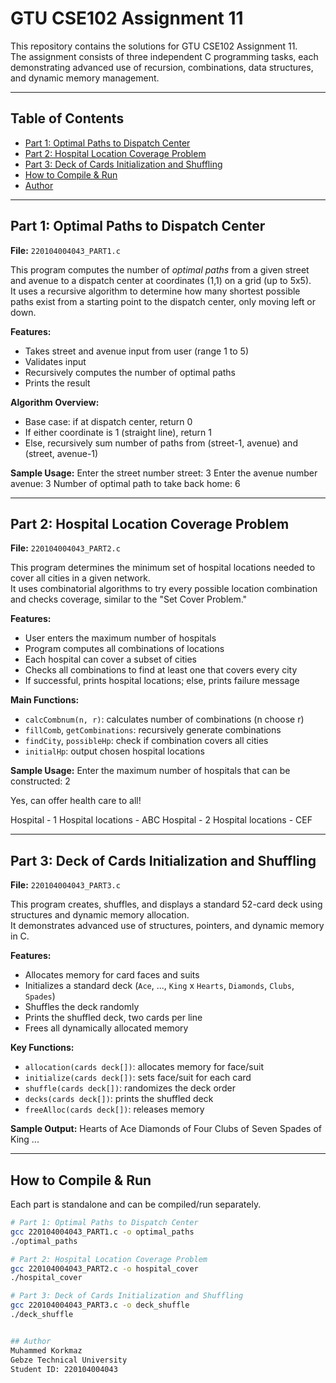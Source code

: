 # GTU CSE102 Assignment 11

This repository contains the solutions for GTU CSE102 Assignment 11.  
The assignment consists of three independent C programming tasks, each demonstrating advanced use of recursion, combinations, data structures, and dynamic memory management.

---

## Table of Contents
- [Part 1: Optimal Paths to Dispatch Center](#part-1-optimal-paths-to-dispatch-center)
- [Part 2: Hospital Location Coverage Problem](#part-2-hospital-location-coverage-problem)
- [Part 3: Deck of Cards Initialization and Shuffling](#part-3-deck-of-cards-initialization-and-shuffling)
- [How to Compile & Run](#how-to-compile--run)
- [Author](#author)

---

## Part 1: Optimal Paths to Dispatch Center

**File:** `220104004043_PART1.c`

This program computes the number of *optimal paths* from a given street and avenue to a dispatch center at coordinates (1,1) on a grid (up to 5x5).  
It uses a recursive algorithm to determine how many shortest possible paths exist from a starting point to the dispatch center, only moving left or down.

**Features:**
- Takes street and avenue input from user (range 1 to 5)
- Validates input
- Recursively computes the number of optimal paths
- Prints the result

**Algorithm Overview:**
- Base case: if at dispatch center, return 0
- If either coordinate is 1 (straight line), return 1
- Else, recursively sum number of paths from (street-1, avenue) and (street, avenue-1)

**Sample Usage:**
Enter the street number
street: 3
Enter the avenue number
avenue: 3
Number of optimal path to take back home: 6


---

## Part 2: Hospital Location Coverage Problem

**File:** `220104004043_PART2.c`

This program determines the minimum set of hospital locations needed to cover all cities in a given network.  
It uses combinatorial algorithms to try every possible location combination and checks coverage, similar to the "Set Cover Problem."

**Features:**
- User enters the maximum number of hospitals
- Program computes all combinations of locations
- Each hospital can cover a subset of cities
- Checks all combinations to find at least one that covers every city
- If successful, prints hospital locations; else, prints failure message

**Main Functions:**
- `calcCombnum(n, r)`: calculates number of combinations (n choose r)
- `fillComb`, `getCombinations`: recursively generate combinations
- `findCity`, `possibleHp`: check if combination covers all cities
- `initialHp`: output chosen hospital locations

**Sample Usage:**
Enter the maximum number of hospitals that can be constructed: 2

Yes, can offer health care to all!

Hospital - 1
Hospital locations - ABC
Hospital - 2
Hospital locations - CEF


---

## Part 3: Deck of Cards Initialization and Shuffling

**File:** `220104004043_PART3.c`

This program creates, shuffles, and displays a standard 52-card deck using structures and dynamic memory allocation.  
It demonstrates advanced use of structures, pointers, and dynamic memory in C.

**Features:**
- Allocates memory for card faces and suits
- Initializes a standard deck (`Ace`, ..., `King` x `Hearts`, `Diamonds`, `Clubs`, `Spades`)
- Shuffles the deck randomly
- Prints the shuffled deck, two cards per line
- Frees all dynamically allocated memory

**Key Functions:**
- `allocation(cards deck[])`: allocates memory for face/suit
- `initialize(cards deck[])`: sets face/suit for each card
- `shuffle(cards deck[])`: randomizes the deck order
- `decks(cards deck[])`: prints the shuffled deck
- `freeAlloc(cards deck[])`: releases memory

**Sample Output:**
Hearts of Ace Diamonds of Four
Clubs of Seven Spades of King
...



---

## How to Compile & Run

Each part is standalone and can be compiled/run separately.


```bash
# Part 1: Optimal Paths to Dispatch Center
gcc 220104004043_PART1.c -o optimal_paths
./optimal_paths

# Part 2: Hospital Location Coverage Problem
gcc 220104004043_PART2.c -o hospital_cover
./hospital_cover

# Part 3: Deck of Cards Initialization and Shuffling
gcc 220104004043_PART3.c -o deck_shuffle
./deck_shuffle


## Author
Muhammed Korkmaz  
Gebze Technical University  
Student ID: 220104004043
